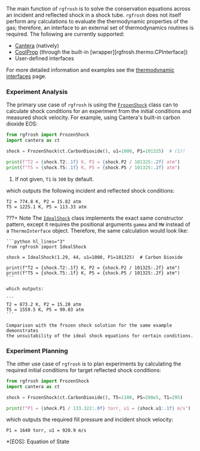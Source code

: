 The main function of `rgfrosh` is to solve the conservation equations across an incident
and reflected shock in a shock tube. `rgfrosh` does not itself perform any calculations to evaluate 
the thermodynamic properties of the gas; therefore, an interface to an external set of thermodynamics 
routines is required. The following are currently supported:

- [Cantera](https://github.com/cantera/cantera) (natively)
- [CoolProp](https://github.com/CoolProp/CoolProp) (through the built-in [wrapper][rgfrosh.thermo.CPInterface])
- User-defined interfaces

For more detailed information and examples see the [thermodynamic interfaces](../thermodynamic-interfaces)
page.

### Experiment Analysis

The primary use case of `rgfrosh` is using the [`FrozenShock`](../../reference/shock/frozen)
class can to calculate shock conditions for an experiment from the initial conditions and 
measured shock velocity. For example, using Cantera's built-in carbon dioxide EOS:

```py hl_lines="4"
from rgfrosh import FrozenShock
import cantera as ct

shock = FrozenShock(ct.CarbonDioxide(), u1=1000, P1=101325)  # (1)!

print(f"T2 = {shock.T2:.1f} K, P2 = {shock.P2 / 101325:.2f} atm")
print(f"T5 = {shock.T5:.1f} K, P5 = {shock.P5 / 101325:.2f} atm")
```

1. If not given, `T1` is `300` by default.

which outputs the following incident and reflected shock conditions:

```
T2 = 774.8 K, P2 = 15.82 atm
T5 = 1225.1 K, P5 = 113.33 atm
```

???+ Note
    The [`IdealShock`](../../reference/shock/ideal) class implements the exact same constructor
    pattern, except it requires the positional arguments `gamma` and `MW` instead of a 
    `ThermoInterface` object. Therefore, the same calculation would look like:

    ```python hl_lines="3"
    from rgfrosh import IdealShock

    shock = IdealShock(1.29, 44, u1=1000, P1=101325)  # Carbon Dioxide

    print(f"T2 = {shock.T2:.1f} K, P2 = {shock.P2 / 101325:.2f} atm")
    print(f"T5 = {shock.T5:.1f} K, P5 = {shock.P5 / 101325:.2f} atm")
    ```

    which outputs:

    ```
    T2 = 873.2 K, P2 = 15.28 atm
    T5 = 1559.5 K, P5 = 99.03 atm
    ```

    Comparison with the frozen shock solution for the same example demonstrates 
    the unsuitability of the ideal shock equations for certain conditions.

### Experiment Planning
    
The other use case of `rgfrosh` is to plan experiments by calculating the required 
initial conditions for target  reflected shock conditions:

```py hl_lines="4"
from rgfrosh import FrozenShock
import cantera as ct

shock = FrozenShock(ct.CarbonDioxide(), T5=1100, P5=200e5, T1=295)

print(f"P1 = {shock.P1 / 133.322:.0f} torr, u1 = {shock.u1:.1f} m/s")
```

which outputs the required fill pressure and incident shock velocity:

```
P1 = 1640 torr, u1 = 920.9 m/s
```

*[EOS]: Equation of State
